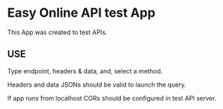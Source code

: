 # Easy Online API test App

This App was created to test APIs.

## USE

Type endpoint, headers & data, and, select a method.

Headers and data JSONs should be valid to launch the query.

If app runs from localhost CORs should be configured in test API server.


